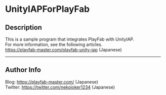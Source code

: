 # UnityIAPForPlayFab

## Description

This is a sample program that integrates PlayFab with UnityIAP.  
For more information, see the following articles.  
https://playfab-master.com/playfab-unity-iap (Japanese)

---

## Author Info

Blog: https://playfab-master.com/ (Japanese)  
Twitter: https://twitter.com/nekojoker1234 (Japanese)
